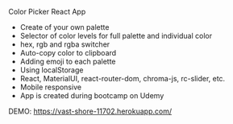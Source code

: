 Color Picker React App
- Create of your own palette
- Selector of color levels for full palette and individual color
- hex, rgb and rgba switcher
- Auto-copy color to clipboard
- Adding emoji to each palette
- Using localStorage
- React, MaterialUI, react-router-dom, chroma-js, rc-slider, etc.
- Mobile responsive
- App is created during bootcamp on Udemy

DEMO: https://vast-shore-11702.herokuapp.com/

